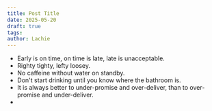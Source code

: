 ```yaml
---
title: Post Title
date: 2025-05-20
draft: true
tags: 
author: Lachie
---
```

- Early is on time, on time is late, late is unacceptable.
- Righty tighty, lefty loosey.
- No caffeine without water on standby.
- Don't start drinking until you know where the bathroom is.
- It is always better to under-promise and over-deliver, than to over-promise and under-deliver.
- 